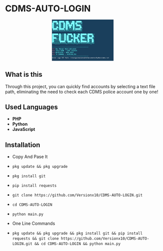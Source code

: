 # CDMS-AUTO-LOGIN

<div style="text-align: center;">
    <img src="screenshot.png" alt="Project Screenshot" width="200"/>
</div>

## What is this

Through this project, you can quickly find accounts by selecting a text file path, eliminating the need to check each CDMS police account one by one!


## Used Languages

- **PHP**
- **Python**
- **JavaScript**

## Installation

* Copy And Pase It


* `pkg update && pkg upgrade`
* `pkg install git`
* `pip install requests`
* `git clone https://github.com/Versionx10/CDMS-AUTO-LOGIN.git`
* `cd CDMS-AUTO-LOGIN`
* `python main.py`




* One Line Commands

* `pkg update && pkg upgrade && pkg install git && pip install requests && git clone https://github.com/Versionx10/CDMS-AUTO-LOGIN.git && cd CDMS-AUTO-LOGIN && python main.py`
